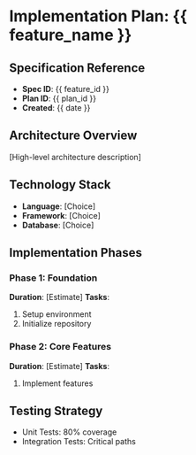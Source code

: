 <!-- SpecPulse Implementation Plan Template v1.0 -->
# Implementation Plan: {{ feature_name }}

## Specification Reference
- **Spec ID**: {{ feature_id }}
- **Plan ID**: {{ plan_id }}
- **Created**: {{ date }}

## Architecture Overview
[High-level architecture description]

## Technology Stack
- **Language**: [Choice]
- **Framework**: [Choice]
- **Database**: [Choice]

## Implementation Phases

### Phase 1: Foundation
**Duration**: [Estimate]
**Tasks**:
1. Setup environment
2. Initialize repository

### Phase 2: Core Features
**Duration**: [Estimate]
**Tasks**:
1. Implement features

## Testing Strategy
- Unit Tests: 80% coverage
- Integration Tests: Critical paths
